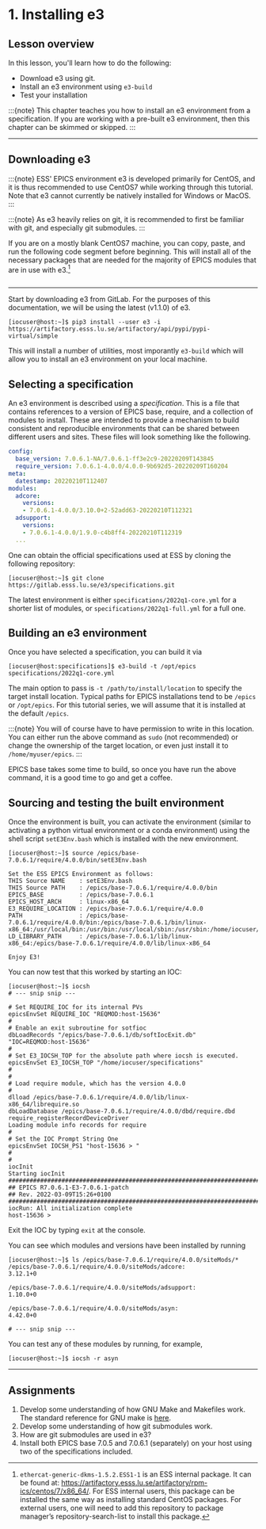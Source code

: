 # 1. Installing e3

## Lesson overview

In this lesson, you'll learn how to do the following:

* Download e3 using git.
* Install an e3 environment using `e3-build`
* Test your installation

:::{note}
This chapter teaches you how to install an e3 environment from a specification.
If you are working with a pre-built e3 environment, then this chapter can be
skimmed or skipped.
:::

---

## Downloading e3

:::{note}
ESS' EPICS environment e3 is developed primarily for CentOS, and it is thus
recommended to use CentOS7 while working through this tutorial. Note that e3
cannot currently be natively installed for Windows or MacOS.
:::

:::{note}
As e3 heavily relies on git, it is recommended to first be familiar with git,
and especially git submodules.
:::

If you are on a mostly blank CentOS7 machine, you can copy, paste, and run the
following code segment before beginning. This will install all of the necessary
packages that are needed for the majority of EPICS modules that are in use with
e3.[^prereqpkg]

```{include} ../../../includes/deps.md
```

---

Start by downloading e3 from GitLab. For the purposes of this documentation, we
will be using the latest (v1.1.0) of e3.

```console
[iocuser@host:~]$ pip3 install --user e3 -i https://artifactory.esss.lu.se/artifactory/api/pypi/pypi-virtual/simple
```

This will install a number of utilities, most imporantly `e3-build` which will
allow you to install an e3 environment on your local machine.

## Selecting a specification

An e3 environment is described using a *specification*. This is a file that contains references
to a version of EPICS base, require, and a collection of modules to install. These are intended
to provide a mechanism to build consistent and reproducible environments that can be shared
between different users and sites. These files will look something like the following.

```yaml
config:
  base_version: 7.0.6.1-NA/7.0.6.1-ff3e2c9-20220209T143845
  require_version: 7.0.6.1-4.0.0/4.0.0-9b692d5-20220209T160204
meta:
  datestamp: 20220210T112407
modules:
  adcore:
    versions:
    - 7.0.6.1-4.0.0/3.10.0+2-52add63-20220210T112321
  adsupport:
    versions:
    - 7.0.6.1-4.0.0/1.9.0-c4b8ff4-20220210T112319
  ...
```

One can obtain the official specifications used at ESS by cloning the following
repository:

```console
[iocuser@host:~]$ git clone https://gitlab.esss.lu.se/e3/specifications.git
```

The latest environment is either `specifications/2022q1-core.yml` for a shorter
list of modules, or `specifications/2022q1-full.yml` for a full one.

## Building an e3 environment

Once you have selected a specification, you can build it via

```console
[iocuser@host:specifications]$ e3-build -t /opt/epics specifications/2022q1-core.yml
```

The main option to pass is `-t /path/to/install/location` to specify the target
install location. Typical paths for EPICS installations tend to be `/epics` or
`/opt/epics`. For this tutorial series, we will assume that it is installed at
the default `/epics`.

:::{note}
You will of course have to have permission to write in this location. You can
either run the above command as `sudo` (not recommended) or change the ownership
of the target location, or even just install it to `/home/myuser/epics`.
:::

EPICS base takes some time to build, so once you have run the above command,
it is a good time to go and get a coffee.

## Sourcing and testing the built environment

Once the environment is built, you can activate the environment (similar to
activating a python virtual environment or a conda environment) using the
shell script `setE3Env.bash` which is installed with the new environment.

```console
[iocuser@host:~]$ source /epics/base-7.0.6.1/require/4.0.0/bin/setE3Env.bash

Set the ESS EPICS Environment as follows:
THIS Source NAME    : setE3Env.bash
THIS Source PATH    : /epics/base-7.0.6.1/require/4.0.0/bin
EPICS_BASE          : /epics/base-7.0.6.1
EPICS_HOST_ARCH     : linux-x86_64
E3_REQUIRE_LOCATION : /epics/base-7.0.6.1/require/4.0.0
PATH                : /epics/base-7.0.6.1/require/4.0.0/bin:/epics/base-7.0.6.1/bin/linux-x86_64:/usr/local/bin:/usr/bin:/usr/local/sbin:/usr/sbin:/home/iocuser/.local/bin:/home/iocuser/bin
LD_LIBRARY_PATH     : /epics/base-7.0.6.1/lib/linux-x86_64:/epics/base-7.0.6.1/require/4.0.0/lib/linux-x86_64

Enjoy E3!
```

You can now test that this worked by starting an IOC:

```console
[iocuser@host:~]$ iocsh
# --- snip snip ---

# Set REQUIRE_IOC for its internal PVs
epicsEnvSet REQUIRE_IOC "REQMOD:host-15636"
#
# Enable an exit subroutine for sotfioc
dbLoadRecords "/epics/base-7.0.6.1/db/softIocExit.db" "IOC=REQMOD:host-15636"
#
# Set E3_IOCSH_TOP for the absolute path where iocsh is executed.
epicsEnvSet E3_IOCSH_TOP "/home/iocuser/specifications"
#
# 
# Load require module, which has the version 4.0.0
# 
dlload /epics/base-7.0.6.1/require/4.0.0/lib/linux-x86_64/librequire.so
dbLoadDatabase /epics/base-7.0.6.1/require/4.0.0/dbd/require.dbd
require_registerRecordDeviceDriver
Loading module info records for require
# 
# Set the IOC Prompt String One 
epicsEnvSet IOCSH_PS1 "host-15636 > "
#
# 
iocInit
Starting iocInit
############################################################################
## EPICS R7.0.6.1-E3-7.0.6.1-patch
## Rev. 2022-03-09T15:26+0100
############################################################################
iocRun: All initialization complete
host-15636 >
```

Exit the IOC by typing `exit` at the console.

You can see which modules and versions have been installed by running
```console
[iocuser@host:~]$ ls /epics/base-7.0.6.1/require/4.0.0/siteMods/*
/epics/base-7.0.6.1/require/4.0.0/siteMods/adcore:
3.12.1+0

/epics/base-7.0.6.1/require/4.0.0/siteMods/adsupport:
1.10.0+0

/epics/base-7.0.6.1/require/4.0.0/siteMods/asyn:
4.42.0+0

# --- snip snip ---
```

You can test any of these modules by running, for example,

```console
[iocuser@host:~]$ iocsh -r asyn
```

---

## Assignments

1. Develop some understanding of how GNU Make and Makefiles work. The standard
   reference for GNU make is
   [here](https://www.gnu.org/software/make/manual/html_node/index.html).
2. Develop some understanding of how git submodules work.
3. How are git submodules are used in e3?
4. Install both EPICS base 7.0.5 and 7.0.6.1 (separately) on your host using two
   of the specifications included.

[^prereqpkg]: `ethercat-generic-dkms-1.5.2.ESS1-1` is an ESS internal package.
  It can be found at:
  <https://artifactory.esss.lu.se/artifactory/rpm-ics/centos/7/x86_64/>. For ESS
  internal users, this package can be installed the same way as installing
  standard CentOS packages. For external users, one will need to add this
  repository to package manager’s repository-search-list to install this
  package.
